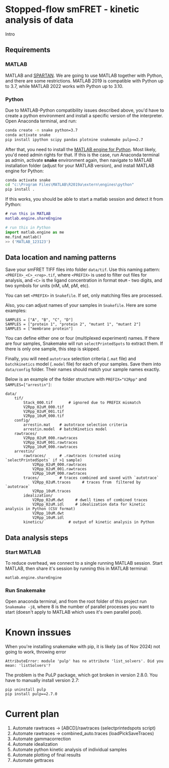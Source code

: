 # Stopped-flow smFRET - kinetic analysis of data

Intro

## Requirements

### MATLAB
MATLAB and [SPARTAN](https://github.com/stjude-smc/SPARTAN). We are going to use MATLAB together with Python,
and there are some restrictions. MATLAB 2019 is compatible with Python up to 3.7, while MATLAB 2022 works with Python up to 3.10.

### Python
Due to MATLAB-Python compatibility issues described above, you'd have to create a python environment and install a specific version
of the interpreter. Open Anaconda terminal, and run:

```bash
conda create -n snake python=3.7
conda activate snake
pip install ipython scipy pandas plotnine snakemake pulp==2.7
```

After that, you need to install the [MATLAB engine for Python](https://www.mathworks.com/help/matlab/matlab_external/install-the-matlab-engine-for-python.html).
Most likely, you'd need admin rights for that. If this is the case, run Anaconda terminal as admin, activate **snake** environment again, then navigate to MATLAB
installation folder (adjust for your MATLAB version), and install MATLAB engine for Python:

```bash
conda activate snake
cd "c:\Program Files\MATLAB\R2019a\extern\engines\python"
pip install .
```

If this works, you should be able to start a matlab session and detect it from Python:

```matlab
# run this in MATLAB
matlab.engine.shareEngine
```

```python
# run this in Python
import matlab.engine as me
me.find_matlab()
>> ('MATLAB_123123')
```

## Data location and naming patterns


Save your smFRET TIFF files into folder `data/tif`. Use this naming pattern: `<PREFIX>_<C>_<rep>.tif`, where `<PREFIX>` is used to filter out files for analysis, and `<C>` is the ligand concentration in format `00uM` - two digits, and two symbols for units (nM, uM, pM, etc).

You can set `<PREFIX>` in `Snakefile`. If set, only matching files are processed.

Also, you can adjust names of your samples in `Snakefile`. Here are some examples:

```
SAMPLES = ["A", "B", "C", "D"]
SAMPLES = ["protein 1", "protein 2", "mutant 1", "mutant 2"]
SAMPLES = ["membrane protein"]
```

You can define either one or four (multiplexed experiment) names. If there are four samples, Snakemake will run `selectPrintedSpots` to extract them. If there is only one sample, this step is skipped.

Finally, you will need `autotrace` selection criteria (`.mat` file) and `batchkinetics` model (`.model` file) for each of your samples. Save them into `data/config` folder. Their names should match your sample names exactly.

Below is an example of the folder structure with `PREFIX="V2Rpp"` and `SAMPLES=["arrestin"]`:

```
data/
    tif/
        Stack_000.tif       # ignored due to PREFIX mismatch
        V2Rpp_02uM_000.tif
        V2Rpp_02uM_001.tif
        V2Rpp_10uM_000.tif
    config/
        arrestin.mat    # autotrace selection criteria
        arrestin.model  # batchKinetics model
    rawtraces/
        V2Rpp_02uM_000.rawtraces
        V2Rpp_02uM_001.rawtraces
        V2Rpp_10uM_000.rawtraces
    arrestin/
        rawtraces/      # .rawtraces (created using `selectPrintedSpots` if >1 sample)
            V2Rpp_02uM_000.rawtraces
            V2Rpp_02uM_001.rawtraces
            V2Rpp_10uM_000.rawtraces
        traces/         # traces combined and saved with `autotrace`
            V2Rpp_02uM.traces     # traces from  filtered by `autotrace`
            V2Rpp_10uM.traces
        idealization/
            V2Rpp_02uM.dwt     # dwell times of combined traces
            V2Rpp_02uM.idl     # idealization data for kinetic analysis in Python (CSV format)
            V2Rpp_10uM.dwt
            V2Rpp_10uM.idl
        kinetics/           # output of kinetic analysis in Python

```


## Data analysis steps

### Start MATLAB
To reduce overhead, we connect to a single running MATLAB session. Start MATLAB, then share it's session by running this in MATLAB terminal:

```
matlab.engine.shareEngine
```

### Run Snakemake
Open anaconda terminal, and from the root folder of this project run `Snakemake -j8`, where 8 is the number of parallel processes you want to start (doesn't apply to MATLAB which uses it's own parallel pool).




# Known inssues

When you're installing snakemake with pip, it is likely (as of Nov 2024) not going to work, throwing error
```
AttributeError: module 'pulp' has no attribute 'list_solvers'. Did you mean: 'listSolvers'?
```

The problem is the PuLP package, which got broken in version 2.8.0. You have to manually install version 2.7:

```
pip uninstall pulp
pip install pulp==2.7.0
```


# Current plan

1) Automate rawtraces -> [ABCD]/rawtraces (selectprintedspots script)
2) Automate rawtraces -> combined_auto.traces (loadPickSaveTraces)
3) Automate gammacorrection
4) Automate idealization
5) Automate python kinetic analysis of individual samples
6) Automate plotting of final results
7) Automate gettraces
